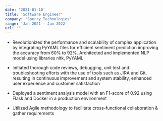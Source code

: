 ```yaml
---
date: '2021-01-10'
title: 'Software Engineer'
company: 'Sperry Technologies'
range: 'Jan 2021 - Jan 2022'
url: ''
---
```


- Revolutionized the performance and scalability of complex application by integrating PyYAML files for efficient sentiment prediction improving the accuracy from 60% to 92%. Architected and implemented NLP model using libraries nltk, PyYAML

- Initiated thorough code reviews, debugging, unit test and troubleshooting efforts with the use of tools such as JIRA and Git, resulting in continuous improvement and system stability, enhanced user experience and customer satisfaction

- Deployed a sentiment analysis model with an F1-score of 0.92 using Flask and Docker in a production environment

- Utilized Agile methodology to facilitate cross-functional collaboration & gather requirements

